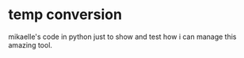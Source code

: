 # temp conversion
  mikaelle's code in python just to show and test how i can manage this amazing tool.
